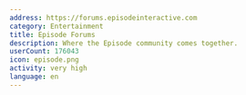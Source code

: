 ```yaml
---
address: https://forums.episodeinteractive.com
category: Entertainment
title: Episode Forums
description: Where the Episode community comes together.
userCount: 176043
icon: episode.png
activity: very high
language: en
---
```

